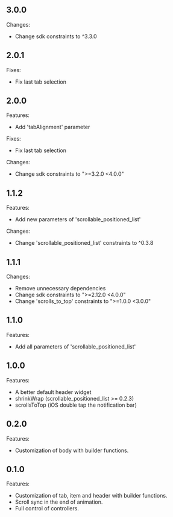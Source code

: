 ## 3.0.0

Changes:
- Change sdk constraints to ^3.3.0

## 2.0.1

Fixes:
- Fix last tab selection

## 2.0.0

Features:
- Add 'tabAlignment' parameter

Fixes:
- Fix last tab selection

Changes:
- Change sdk constraints to ">=3.2.0 <4.0.0"

## 1.1.2

Features:
- Add new parameters of 'scrollable_positioned_list'

Changes:
- Change 'scrollable_positioned_list' constraints to ^0.3.8

## 1.1.1

Changes:
- Remove unnecessary dependencies
- Change sdk constraints to ">=2.12.0 <4.0.0"
- Change 'scrolls_to_top' constraints to ">=1.0.0 <3.0.0"

## 1.1.0

Features:
- Add all parameters of 'scrollable_positioned_list'

## 1.0.0

Features:
- A better default header widget
- shrinkWrap (scrollable_positioned_list >= 0.2.3)
- scrollsToTop (iOS double tap the notification bar)

## 0.2.0

Features:
- Customization of body with builder functions.

## 0.1.0

Features:
- Customization of tab, item and header with builder functions.
- Scroll sync in the end of animation.
- Full control of controllers.
